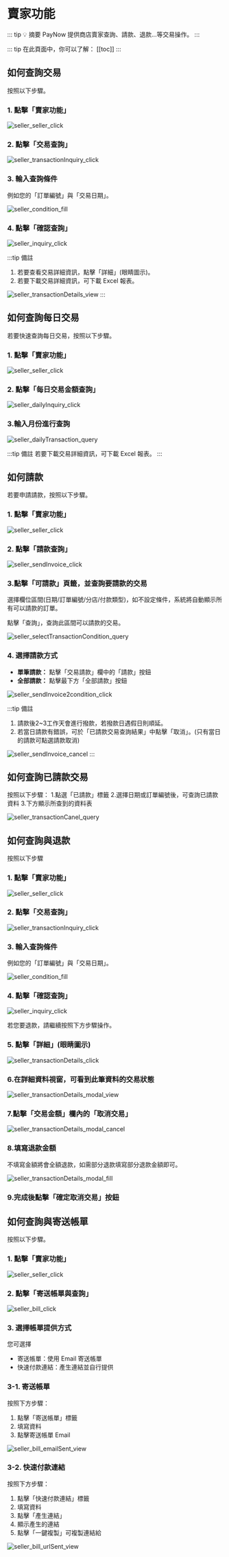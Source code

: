 # 賣家功能

::: tip 💡 摘要
PayNow 提供商店賣家查詢、請款、退款...等交易操作。
:::

::: tip 在此頁面中，你可以了解：
[[toc]]
::: 

## 如何查詢交易

按照以下步驟。

### 1. 點擊「賣家功能」

![seller_seller_click](./images/seller/seller_seller_click.png)

### 2. 點擊「交易查詢」

![seller_transactionInquiry_click](./images/seller/seller_transactionInquiry_click.png)

### 3. 輸入查詢條件

例如您的「訂單編號」與「交易日期」。

![seller_condition_fill](./images/seller/seller_condition_fill.png)

### 4. 點擊「確認查詢」

![seller_inquiry_click](./images/seller/seller_inquiry_click.png)

:::tip 備註
1. 若要查看交易詳細資訊，點擊「詳細」(眼睛圖示)。
2. 若要下載交易詳細資訊，可下載 Excel 報表。

![seller_transactionDetails_view](./images/seller/seller_transactionDetails_view.png)
:::

## 如何查詢每日交易

若要快速查詢每日交易，按照以下步驟。

### 1. 點擊「賣家功能」

![seller_seller_click](./images/seller/seller_seller_click.png)

### 2. 點擊「每日交易金額查詢」

![seller_dailyInquiry_click](./images/seller/seller_dailyInquiry_click.png)

### 3.輸入月份進行查詢

![seller_dailyTransaction_query](./images/seller/seller_dailyTransaction_query.png)

:::tip 備註
若要下載交易詳細資訊，可下載 Excel 報表。
:::

## 如何請款

若要申請請款，按照以下步驟。

### 1. 點擊「賣家功能」

![seller_seller_click](./images/seller/seller_seller_click.png)

### 2. 點擊「請款查詢」

![seller_sendInvoice_click](./images/seller/seller_sendInvoice_click.png)

### 3.點擊「可請款」頁籤，並查詢要請款的交易

選擇欄位區間(日期/訂單編號/分店/付款類型)，如不設定條件，系統將自動顯示所有可以請款的訂單。

點擊「查詢」，查詢此區間可以請款的交易。

![seller_selectTransactionCondition_query](./images/seller/seller_selectTransactionCondition_query.png)

### 4. 選擇請款方式
- **單筆請款：** 點擊「交易請款」欄中的「請款」按鈕
- **全部請款：** 點擊最下方「全部請款」按鈕

![seller_sendInvoice2condition_click](./images/seller/seller_sendInvoice2condition_click.png)

:::tip 備註
1. 請款後2~3工作天會進行撥款，若撥款日遇假日則順延。
2. 若當日請款有錯誤，可於「已請款交易查詢結果」中點擊「取消」。(只有當日的請款可點選請款取消)

![seller_sendInvoice_cancel](./images/seller/seller_sendInvoice_cancel.png)
:::

## 如何查詢已請款交易

按照以下步驟：
1.點選「已請款」標籤
2.選擇日期或訂單編號後，可查詢已請款資料
3.下方顯示所查到的資料表

![seller_transactionCanel_query](./images/seller/seller_transactionCancel_query.png)

## 如何查詢與退款

按照以下步驟

### 1. 點擊「賣家功能」

![seller_seller_click](./images/seller/seller_seller_click.png)

### 2. 點擊「交易查詢」

![seller_transactionInquiry_click](./images/seller/seller_transactionInquiry_click.png)

### 3. 輸入查詢條件

例如您的「訂單編號」與「交易日期」。

![seller_condition_fill](./images/seller/seller_condition_fill.png)

### 4. 點擊「確認查詢」

![seller_inquiry_click](./images/seller/seller_inquiry_click.png)

若您要退款，請繼續按照下方步驟操作。

### 5. 點擊「詳細」(眼睛圖示)

![seller_transactionDetails_click](./images/seller/seller_transactionDetails_click.png)

### 6.在詳細資料視窗，可看到此筆資料的交易狀態

![seller_transactionDetails_modal_view](./images/seller/seller_transactionDetails_modal_view.png)

### 7.點擊「交易金額」欄內的「取消交易」

![seller_transactionDetails_modal_cancel](./images/seller/seller_transactionDetails_modal_cancel.png)

### 8.填寫退款金額
不填寫金額將會全額退款，如需部分退款填寫部分退款金額即可。

![seller_transactionDetails_modal_fill](./images/seller/seller_transactionDetails_modal_fill.png)

### 9.完成後點擊「確定取消交易」按鈕

## 如何查詢與寄送帳單

按照以下步驟。

### 1. 點擊「賣家功能」

![seller_seller_click](./images/seller/seller_seller_click.png)

### 2. 點擊「寄送帳單與查詢」

![seller_bill_click](./images/seller/seller_bill_click.png)

### 3. 選擇帳單提供方式

您可選擇
- 寄送帳單：使用 Email 寄送帳單
- 快速付款連結：產生連結並自行提供

### 3-1. 寄送帳單

按照下方步驟：
1. 點擊「寄送帳單」標籤
2. 填寫資料
3. 點擊寄送帳單 Email

![seller_bill_emailSent_view](./images/seller/seller_bill_emailSent_view.png)

### 3-2. 快速付款連結

按照下方步驟：
1. 點擊「快速付款連結」標籤
2. 填寫資料
3. 點擊「產生連結」
4. 顯示產生的連結
5. 點擊「一鍵複製」可複製連結給

![seller_bill_urlSent_view](./images/seller/seller_bill_urlSent_view.png)